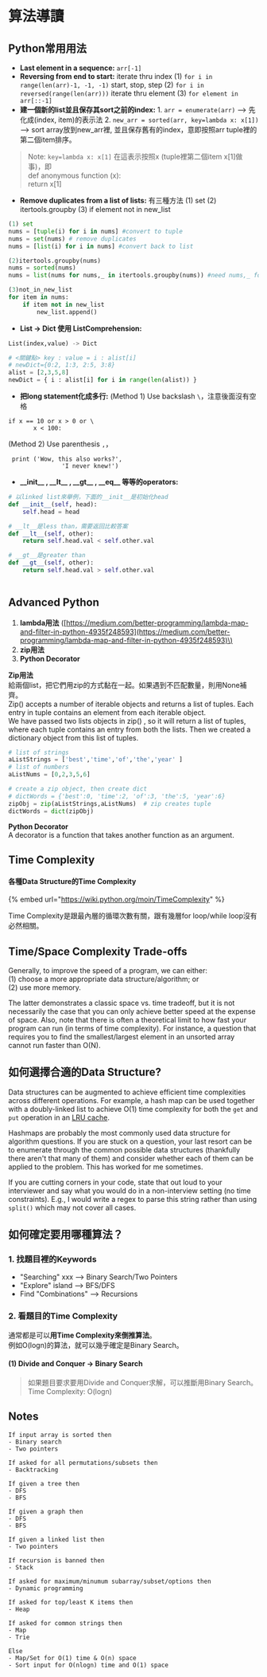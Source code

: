 # 算法導讀

## Python常用用法

* **Last element in a sequence:** `arr[-1]`
* **Reversing from end to start:**  iterate thru index \(1\) `for i in range(len(arr)-1, -1, -1)` start, stop, step                                 \(2\) `for i in reversed(range(len(arr)))`  iterate thru element \(3\) `for element in arr[::-1]`
* **建一個新的list並且保存其sort之前的index:**  1. `arr = enumerate(arr)`  --&gt; 先化成\(index, item\)的表示法 2. `new_arr = sorted(arr, key=lambda x: x[1])`  --&gt; sort array放到new\_arr裡, 並且保存舊有的index，意即按照arr tuple裡的第二個item排序。

> Note: `key=lambda x: x[1]` 在這表示按照x \(tuple裡第二個item x\[1\]做事\)，即  
> def anonymous function \(x\):  
>       return x\[1\]

* **Remove duplicates from a list of lists:** 有三種方法 \(1\) set \(2\) itertools.groupby \(3\) if element not in new\_list

```python
(1) set
nums = [tuple(i) for i in nums] #convert to tuple
nums = set(nums) # remove duplicates
nums = [list(i) for i in nums] #convert back to list

(2)itertools.groupby(nums)
nums = sorted(nums)
nums = list(nums for nums,_ in itertools.groupby(nums)) #need nums,_ for this

(3)not_in_new_list
for item in nums:
    if item not in new_list
        new_list.append()
```

* **List -&gt; Dict 使用 ListComprehension:**

```python
List(index,value) -> Dict

# <關鍵點> key : value = i : alist[i]
# newDict={0:2, 1:3, 2:5, 3:8}  
alist = [2,3,5,8]
newDict = { i : alist[i] for i in range(len(alist)) } 
```

* **把long statement化成多行:** \(Method 1\) Use backslash  `\`，注意後面沒有空格

```text
if x == 10 or x > 0 or \
       x < 100:
```

\(Method 2\) Use parenthesis  `,`，

```text
 print ('Wow, this also works?',
               'I never knew!')
```

* **\_\_init\_\_ , \_\_lt\_\_ , \_\_gt\_\_ , \_\_eq\_\_ 等等的operators:** 

```python
# 以linked list來舉例，下面的__init__是初始化head
def __init__(self, head):
    self.head = head

# __lt__是less than，需要返回比較答案
def __lt__(self, other):
    return self.head.val < self.other.val

# __gt__是greater than
def __gt__(self, other):
    return self.head.val > self.other.val
    
```

## Advanced Python

1. **lambda用法**  \([https://medium.com/better-programming/lambda-map-and-filter-in-python-4935f248593](https://medium.com/better-programming/lambda-map-and-filter-in-python-4935f248593)\)
2. **zip用法**
3. **Python Decorator**

**Zip用法**  
給兩個list，把它們用zip的方式黏在一起。如果遇到不匹配數量，則用None補齊。  
Zip\(\) accepts a number of iterable objects and returns a list of tuples. Each entry in tuple contains an element from each iterable object.   
We have passed two lists objects in zip\(\) , so it will return a list of tuples, where each tuple contains an entry from both the lists. Then we created a dictionary object from this list of tuples.

```python
# list of strings
aListStrings = ['best','time','of','the','year' ]
# list of numbers 
aListNums = [0,2,3,5,6]

# create a zip object, then create dict 
# dictWords = {'best':0, 'time':2, 'of':3, 'the':5, 'year':6}
zipObj = zip(aListStrings,aListNums)  # zip creates tuple
dictWords = dict(zipObj)
```

**Python Decorator**  
A decorator is a function that takes another function as an argument.

## Time Complexity

#### 各種Data Structure的Time Complexity

{% embed url="https://wiki.python.org/moin/TimeComplexity" %}

Time Complexity是跟最內層的循環次數有關，跟有幾層for loop/while loop沒有必然相關。

## Time/Space Complexity Trade-offs

Generally, to improve the speed of a program, we can either:   
\(1\) choose a more appropriate data structure/algorithm; or   
\(2\) use more memory.   
  
The latter demonstrates a classic space vs. time tradeoff, but it is not necessarily the case that you can only achieve better speed at the expense of space. Also, note that there is often a theoretical limit to how fast your program can run \(in terms of time complexity\). For instance, a question that requires you to find the smallest/largest element in an unsorted array cannot run faster than O\(N\).

## 如何選擇合適的Data Structure?

Data structures can be augmented to achieve efficient time complexities across different operations. For example, a hash map can be used together with a doubly-linked list to achieve O\(1\) time complexity for both the `get` and `put` operation in an [LRU cache](https://leetcode.com/problems/lru-cache/).

Hashmaps are probably the most commonly used data structure for algorithm questions. If you are stuck on a question, your last resort can be to enumerate through the common possible data structures \(thankfully there aren't that many of them\) and consider whether each of them can be applied to the problem. This has worked for me sometimes.

If you are cutting corners in your code, state that out loud to your interviewer and say what you would do in a non-interview setting \(no time constraints\). E.g., I would write a regex to parse this string rather than using `split()` which may not cover all cases.



## 如何確定要用哪種算法？ 

### 1. 找題目裡的Keywords

* "Searching" xxx --&gt; Binary Search/Two Pointers
* "Explore" island --&gt; BFS/DFS
* Find "Combinations" --&gt; Recursions

### 2. 看題目的Time Complexity

通常都是可以**用Time Complexity來倒推算法**。  
例如O\(logn\)的算法，就可以幾乎確定是Binary Search。

#### \(1\) Divide and Conquer -&gt; Binary Search

> 如果題目要求要用Divide and Conquer求解，可以推斷用Binary Search。Time Complexity: O\(logn\)

### 



## Notes

```text
If input array is sorted then
- Binary search
- Two pointers

If asked for all permutations/subsets then
- Backtracking

If given a tree then
- DFS
- BFS

If given a graph then
- DFS
- BFS

If given a linked list then
- Two pointers

If recursion is banned then
- Stack

If asked for maximum/minumum subarray/subset/options then
- Dynamic programming

If asked for top/least K items then
- Heap

If asked for common strings then
- Map
- Trie

Else
- Map/Set for O(1) time & O(n) space
- Sort input for O(nlogn) time and O(1) space
```



